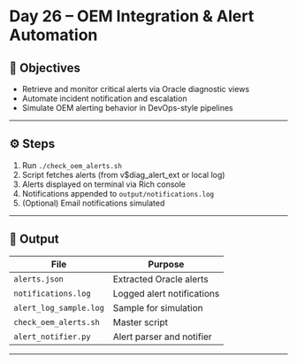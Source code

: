 # Day 26 – OEM Integration & Alert Automation

## 🎯 Objectives

- Retrieve and monitor critical alerts via Oracle diagnostic views
- Automate incident notification and escalation
- Simulate OEM alerting behavior in DevOps-style pipelines

---

## ⚙️ Steps

1. Run `./check_oem_alerts.sh`
2. Script fetches alerts (from v$diag_alert_ext or local log)
3. Alerts displayed on terminal via Rich console
4. Notifications appended to `output/notifications.log`
5. (Optional) Email notifications simulated

---

## 📂 Output

| File | Purpose |
|------|----------|
| `alerts.json` | Extracted Oracle alerts |
| `notifications.log` | Logged alert notifications |
| `alert_log_sample.log` | Sample for simulation |
| `check_oem_alerts.sh` | Master script |
| `alert_notifier.py` | Alert parser and notifier |

---
